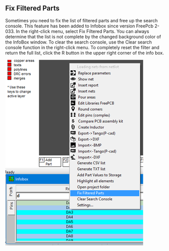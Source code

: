 ## Fix Filtered Parts

Sometimes you need to fix the list of filtered parts and free up the search console. This feature has been added to Infobox since version FreePcb 2-033. In the right-click menu, select Fix Filtered Parts. You can always determine that the list is not complete by the changed background color of the InfoBox window. To clear the search console, use the Clear search console function in the right-click menu. To completely reset the filter and return the full list, click the R button in the upper right corner of the info box.

![Fix Filtered Parts](pictures/ib_f10.png)
